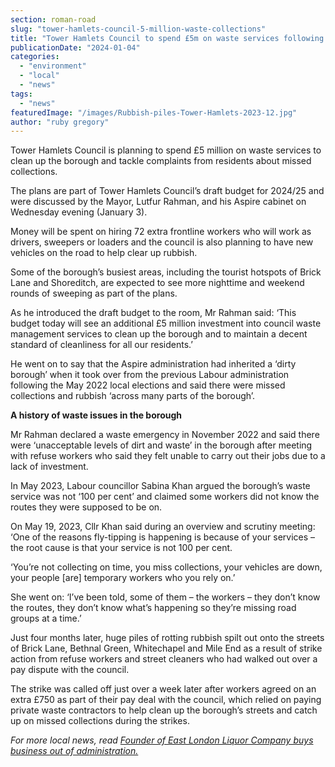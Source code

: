 ```yaml
---
section: roman-road
slug: "tower-hamlets-council-5-million-waste-collections"
title: "Tower Hamlets Council to spend £5m on waste services following complaints"
publicationDate: "2024-01-04"
categories: 
  - "environment"
  - "local"
  - "news"
tags: 
  - "news"
featuredImage: "/images/Rubbish-piles-Tower-Hamlets-2023-12.jpg"
author: "ruby gregory"
---
```


Tower Hamlets Council is planning to spend £5 million on waste services to clean up the borough and tackle complaints from residents about missed collections.

The plans are part of Tower Hamlets Council’s draft budget for 2024/25 and were discussed by the Mayor, Lutfur Rahman, and his Aspire cabinet on Wednesday evening (January 3).

Money will be spent on hiring 72 extra frontline workers who will work as drivers, sweepers or loaders and the council is also planning to have new vehicles on the road to help clear up rubbish.

Some of the borough’s busiest areas, including the tourist hotspots of Brick Lane and Shoreditch, are expected to see more nighttime and weekend rounds of sweeping as part of the plans.

As he introduced the draft budget to the room, Mr Rahman said: ‘This budget today will see an additional £5 million investment into council waste management services to clean up the borough and to maintain a decent standard of cleanliness for all our residents.’

He went on to say that the Aspire administration had inherited a ‘dirty borough’ when it took over from the previous Labour administration following the May 2022 local elections and said there were missed collections and rubbish ‘across many parts of the borough’.

**A history of waste issues in the borough**

Mr Rahman declared a waste emergency in November 2022 and said there were ‘unacceptable levels of dirt and waste’ in the borough after meeting with refuse workers who said they felt unable to carry out their jobs due to a lack of investment.

In May 2023, Labour councillor Sabina Khan argued the borough’s waste service was not ‘100 per cent’ and claimed some workers did not know the routes they were supposed to be on.

On May 19, 2023, Cllr Khan said during an overview and scrutiny meeting: ‘One of the reasons fly-tipping is happening is because of your services – the root cause is that your service is not 100 per cent.

‘You’re not collecting on time, you miss collections, your vehicles are down, your people \[are\] temporary workers who you rely on.’

She went on: ‘I’ve been told, some of them – the workers – they don’t know the routes, they don’t know what’s happening so they’re missing road groups at a time.’

Just four months later, huge piles of rotting rubbish spilt out onto the streets of Brick Lane, Bethnal Green, Whitechapel and Mile End as a result of strike action from refuse workers and street cleaners who had walked out over a pay dispute with the council.

The strike was called off just over a week later after workers agreed on an extra £750 as part of their pay deal with the council, which relied on paying private waste contractors to help clean up the borough’s streets and catch up on missed collections during the strikes.

_For more local news, read_ [_Founder of East London Liquor Company buys business out of administration._](https://romanroadlondon.com/east-london-liquor-company-closing-administration-hmrc/) 


